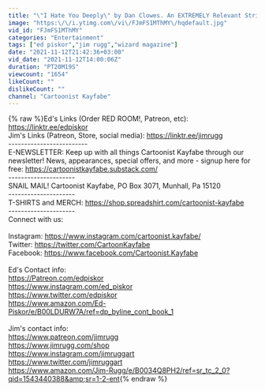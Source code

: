 ```yaml
---
title: "\"I Hate You Deeply\" by Dan Clowes. An EXTREMELY Relevant Strip in the Social Media Age!"
image: "https:\/\/i.ytimg.com\/vi\/FJmFS1MThMY\/hqdefault.jpg"
vid_id: "FJmFS1MThMY"
categories: "Entertainment"
tags: ["ed piskor","jim rugg","wizard magazine"]
date: "2021-11-12T21:42:36+03:00"
vid_date: "2021-11-12T14:00:06Z"
duration: "PT20M19S"
viewcount: "1654"
likeCount: ""
dislikeCount: ""
channel: "Cartoonist Kayfabe"
---
```

{% raw %}Ed's Links (Order RED ROOM!, Patreon, etc): <a rel="nofollow" target="blank" href="https://linktr.ee/edpiskor">https://linktr.ee/edpiskor</a><br />Jim's Links (Patreon, Store, social media): <a rel="nofollow" target="blank" href="https://linktr.ee/jimrugg">https://linktr.ee/jimrugg</a><br />-------------------------<br />E-NEWSLETTER: Keep up with all things Cartoonist Kayfabe through our newsletter! News, appearances, special offers, and more - signup here for free: <a rel="nofollow" target="blank" href="https://cartoonistkayfabe.substack.com/">https://cartoonistkayfabe.substack.com/</a><br />---------------------<br />SNAIL MAIL! Cartoonist Kayfabe, PO Box 3071, Munhall, Pa 15120<br />---------------------<br />T-SHIRTS and MERCH: <a rel="nofollow" target="blank" href="https://shop.spreadshirt.com/cartoonist-kayfabe">https://shop.spreadshirt.com/cartoonist-kayfabe</a><br />---------------------<br />Connect with us: <br /><br />Instagram: <a rel="nofollow" target="blank" href="https://www.instagram.com/cartoonist.kayfabe/">https://www.instagram.com/cartoonist.kayfabe/</a><br />Twitter: <a rel="nofollow" target="blank" href="https://twitter.com/CartoonKayfabe">https://twitter.com/CartoonKayfabe</a><br />Facebook: <a rel="nofollow" target="blank" href="https://www.facebook.com/Cartoonist.Kayfabe">https://www.facebook.com/Cartoonist.Kayfabe</a><br /><br />Ed's Contact info:<br /><a rel="nofollow" target="blank" href="https://Patreon.com/edpiskor">https://Patreon.com/edpiskor</a><br /><a rel="nofollow" target="blank" href="https://www.instagram.com/ed_piskor">https://www.instagram.com/ed_piskor</a><br /><a rel="nofollow" target="blank" href="https://www.twitter.com/edpiskor">https://www.twitter.com/edpiskor</a><br /><a rel="nofollow" target="blank" href="https://www.amazon.com/Ed-Piskor/e/B00LDURW7A/ref=dp_byline_cont_book_1">https://www.amazon.com/Ed-Piskor/e/B00LDURW7A/ref=dp_byline_cont_book_1</a><br /><br />Jim's contact info:<br /><a rel="nofollow" target="blank" href="https://www.patreon.com/jimrugg">https://www.patreon.com/jimrugg</a><br /><a rel="nofollow" target="blank" href="https://www.jimrugg.com/shop">https://www.jimrugg.com/shop</a><br /><a rel="nofollow" target="blank" href="https://www.instagram.com/jimruggart">https://www.instagram.com/jimruggart</a><br /><a rel="nofollow" target="blank" href="https://www.twitter.com/jimruggart">https://www.twitter.com/jimruggart</a><br /><a rel="nofollow" target="blank" href="https://www.amazon.com/Jim-Rugg/e/B0034Q8PH2/ref=sr_tc_2_0?qid=1543440388&amp;sr=1-2-ent">https://www.amazon.com/Jim-Rugg/e/B0034Q8PH2/ref=sr_tc_2_0?qid=1543440388&amp;sr=1-2-ent</a>{% endraw %}
